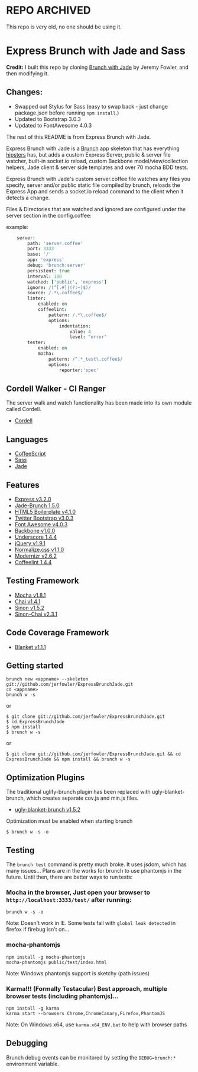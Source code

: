 # REPO ARCHIVED

This repo is very old, no one should be using it.

# Express Brunch with Jade and Sass

**Credit:** I built this repo by cloning 
[Brunch with Jade](https://github.com/jerfowler/ExpressBrunchJade) by Jeremy 
Fowler, and then modifying it.  

## Changes:

* Swapped out Stylus for Sass (easy to swap back - just change package.json before running `npm install`.)
* Updated to Bootstrap 3.0.3
* Updated to FontAwesome 4.0.3

The rest of this README is from Express Brunch with Jade.

Express Brunch with Jade is a [Brunch](http://brunch.io/) app skeleton that has everything [hipsters](https://github.com/elving/brunch-with-hipsters) has, but adds a custom Express Server, public & server file watcher, built-in socket.io reload, custom Backbone model/view/collection helpers, Jade client & server side templates and over 70 mocha BDD tests.

Express Brunch with Jade's custom server.coffee file watches any files you specify, server and/or public static file compiled by brunch, reloads the Express App and sends a socket.io reload command to the client when it detects a change. 

Files & Directories that are watched and ignored are configured under the server section in the config.coffee:

example:
```coffeescript
    server:
        path: 'server.coffee'
        port: 3333
        base: '/'
        app: 'express'
        debug: 'brunch:server'
        persistent: true
        interval: 100
        watched: ['public', 'express']
        ignore: /(^[.#]|(?:~)$)/
        source: /.*\.coffee$/
        linter:
            enabled: on
            coffeelint:
                pattern: /.*\.coffee$/
                options:
                    indentation:
                        value: 4
                        level: "error"
        tester:
            enabled: on
            mocha:
                pattern: /^.*_test\.coffee$/
                options:
                    reporter:'spec'
```

## Cordell Walker - CI Ranger

The server walk and watch functionality has been made into its own module called Cordell. 
- [Cordell](https://github.com/jerfowler/cordell)

## Languages

- [CoffeeScript](http://coffeescript.org/)
- [Sass](http://sass-lang.com/)
- [Jade](http://jade-lang.com/)

## Features
- [Express v3.2.0](http://expressjs.com)
- [Jade-Brunch 1.5.0](https://github.com/brunch/jade-brunch)
- [HTML5 Boilerplate v4.1.0](https://github.com/h5bp/html5-boilerplate)
- [Twitter Bootstrap v3.0.3](http://twitter.github.com/bootstrap)
- [Font Awesome v4.0.3](https://github.com/FortAwesome/Font-Awesome)
- [Backbone v1.0.0](http://backbonejs.org)
- [Underscore 1.4.4](http://underscorejs.org)
- [jQuery v1.9.1](http://jquery.com)
- [Normalize.css v1.1.0](http://necolas.github.com/normalize.css)
- [Modernizr v2.6.2](https://github.com/Modernizr/Modernizr)
- [Coffeelint 1.4.4](https://github.com/ilkosta/coffeelint-brunch)

## Testing Framework

- [Mocha v1.8.1](http://mochajs.org/)
- [Chai v1.4.1](http://chaijs.com)
- [Sinon v1.5.2](http://sinonjs.org)
- [Sinon-Chai v2.3.1](http://chaijs.com/plugins/sinon-chai)

## Code Coverage Framework

- [Blanket v1.1.1](https://github.com/alex-seville/blanket)

## Getting started

    brunch new <appname> --skeleton git://github.com/jerfowler/ExpressBrunchJade.git
    cd <appname>
    brunch w -s

or

    $ git clone git://github.com/jerfowler/ExpressBrunchJade.git
    $ cd ExpressBrunchJade
    $ npm install
    $ brunch w -s

or

    $ git clone git://github.com/jerfowler/ExpressBrunchJade.git && cd ExpressBrunchJade && npm install && brunch w -s

## Optimization Plugins

The traditional uglify-brunch plugin has been replaced with ugly-blanket-brunch, which creates separate cov.js and min.js files.
- [ugly-blanket-brunch v1.5.2](https://github.com/jerfowler/ugly-blanket-brunch)

Optimization must be enabled when starting brunch

    $ brunch w -s -o


## Testing

The `brunch test` command is pretty much broke. It uses jsdom, which has many issues... Plans are in the works for brunch to use phantomjs in the future. Until then, there are better ways to run tests:

### Mocha in the browser, Just open your browser to `http://localhost:3333/test/` after running:

    brunch w -s -o
  
Note: Doesn't work in IE. Some tests fail with `global leak detected` in firefox if firebug isn't on... 

### mocha-phantomjs 

    npm install -g mocha-phantomjs
    mocha-phantomjs public/test/index.html

Note: Windows phantomjs support is sketchy (path issues)

### Karma!!! (Formally Testacular) Best approach, multiple browser tests (including phantomjs)...

    npm install -g karma
    karma start --browsers Chrome,ChromeCanary,Firefox,PhantomJS

Note: On Windows x64, use `karma.x64_ENV.bat` to help with browser paths

## Debugging

Brunch debug events can be monitored by setting the `DEBUG=brunch:*` environment variable. 
